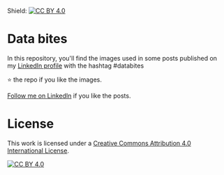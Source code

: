 Shield: [![CC BY 4.0][cc-by-shield]][cc-by]

# Data bites

In this repository, you'll find the images used in some posts published on my [LinkedIn profile](https://www.linkedin.com/in/andreagioia/) with the hashtag #databites

⭐ the repo if you like the images. 

[Follow me on LinkedIn](www.linkedin.com/comm/mynetwork/discovery-see-all?usecase=PEOPLE_FOLLOWS&followMember=andreagioia) if you like the posts.

# License
This work is licensed under a
[Creative Commons Attribution 4.0 International License][cc-by].

[![CC BY 4.0][cc-by-image]][cc-by]

[cc-by]: http://creativecommons.org/licenses/by/4.0/
[cc-by-image]: https://i.creativecommons.org/l/by/4.0/88x31.png
[cc-by-shield]: https://img.shields.io/badge/License-CC%20BY%204.0-lightgrey.svg
